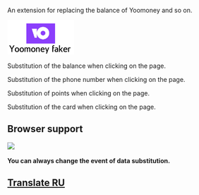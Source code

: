 <p>An extension for replacing the balance of Yoomoney and so on.</p>
<img src='yoomoney-logo.png' width='30%' height='50%'>
<p>Substitution of the balance when clicking on the page.</p>
<p>Substitution of the phone number when clicking on the page.</p>
<p>Substitution of points when clicking on the page.</p>
<p>Substitution of the card when clicking on the page.</p>

<h2>Browser support</h2> <img src="https://image.flaticon.com/icons/png/512/183/183320.png">
<p><b>You can always change the event of data substitution.</b></p>
<h2><a href='https://github.com/Nixwares/YoomoneyFaker/tree/main/Translate'>Translate RU</a></h2>
